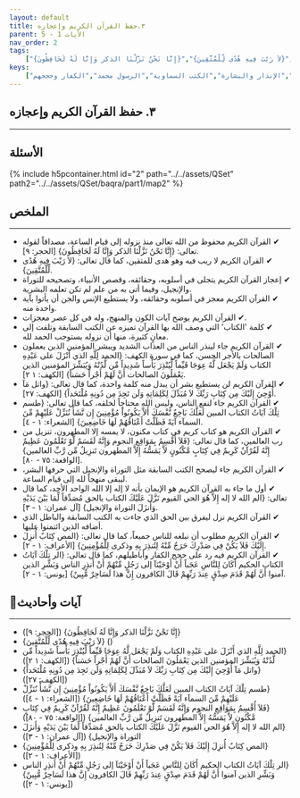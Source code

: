 ```yaml
---
layout: default
title: ٣.حفظ القرآن الكريم وإعجازه
parent: الأيات 1 - 5
nav_order: 2
tags: 
    ["{إِنَّا نَحْنُ نَزَّلْنَا الذكر وَإِنَّا لَهُ لَحَافِظُونَ}","{لاَ رَيْبَ فِيهِ هُدًى لِّلْمُتَّقِينَ}","{الحمد لِلَّهِ الذي أَنْزَلَ على عَبْدِهِ الكتاب وَلَمْ يَجْعَل لَّهُ عِوَجَا قَيِّماً لِّيُنْذِرَ بَأْساً شَدِيداً مِّن لَّدُنْهُ وَيُبَشِّرَ المؤمنين الذين يَعْمَلُونَ الصالحات أَنَّ لَهُمْ أَجْراً حَسَناً}","{واتل مَآ أُوْحِيَ إِلَيْكَ مِن كِتَابِ رَبِّكَ لاَ مُبَدِّلَ لِكَلِمَاتِهِ وَلَن تَجِدَ مِن دُونِهِ مُلْتَحَداً}","{طسم تِلْكَ آيَاتُ الكتاب المبين لَعَلَّكَ بَاخِعٌ نَّفْسَكَ أَلاَّ يَكُونُواْ مُؤْمِنِينَ إِن نَّشَأْ نُنَزِّلْ عَلَيْهِمْ مِّنَ السمآء آيَةً فَظَلَّتْ أَعْنَاقُهُمْ لَهَا خَاضِعِينَ}","{فَلاَ أُقْسِمُ بِمَوَاقِعِ النجوم وَإِنَّهُ لَقَسَمٌ لَّوْ تَعْلَمُونَ عَظِيمٌ إِنَّهُ لَقُرْآنٌ كَرِيمٌ فِي كِتَابٍ مَّكْنُونٍ لاَّ يَمَسُّهُ إِلاَّ المطهرون تَنزِيلٌ مِّن رَّبِّ العالمين}","{الم الله لا إله إِلاَّ هُوَ الحي القيوم نَزَّلَ عَلَيْكَ الكتاب بالحق مُصَدِّقاً لِّمَا بَيْنَ يَدَيْهِ وَأَنزَلَ التوراة والإنجيل}","{المص كِتَابٌ أُنزِلَ إِلَيْكَ فَلاَ يَكُنْ فِي صَدْرِكَ حَرَجٌ مِّنْهُ لِتُنذِرَ بِهِ وذكرى لِلْمُؤْمِنِينَ}","{الر تِلْكَ آيَاتُ الكتاب الحكيم أَكَانَ لِلنَّاسِ عَجَباً أَنْ أَوْحَيْنَآ إلى رَجُلٍ مِّنْهُمْ أَنْ أَنذِرِ الناس وَبَشِّرِ الذين آمنوا أَنَّ لَهُمْ قَدَمَ صِدْقٍ عِندَ رَبِّهِمْ قَالَ الكافرون إِنَّ هذا لَسَاحِرٌ مُّبِينٌ}"]
keys:
    ["حفظ القرآن","إعجاز القرآن","القرآن الكريم","منهج الله","التوراة والإنجيل","نزول القرآن","الإنذار والبشارة","الكتب السماوية","الرسول محمد","الكفار وحججهم"]
---
```

## ٣. حفظ القرآن الكريم وإعجازه
***
## الأسئلة 
{% include h5pcontainer.html id="2" path="../../assets/QSet" path2="../../assets/QSet/baqra/part1/map2" %}
## الملخص
***
- ‏✔ القرآن الكريم محفوظ من الله تعالى منذ نزوله إلى قيام الساعة، مصداقاً لقوله تعالى: {إِنَّا نَحْنُ نَزَّلْنَا الذكر وَإِنَّا لَهُ لَحَافِظُونَ} [الحجر: ٩]. 
- ‏✔ القرآن الكريم لا ريب فيه وهو هدى للمتقين، كما قال تعالى: {لاَ رَيْبَ فِيهِ هُدًى لِّلْمُتَّقِينَ}. 
- ‏✔ إعجاز القرآن الكريم يتجلى في أسلوبه، وحقائقه، وقصص الأنبياء، وتصحيحه للتوراة والإنجيل، وفيما أتى به من علم لم تكن تعلمه البشرية. 
- ‏✔ القرآن الكريم معجز في أسلوبه وحقائقه، ولا يستطيع الإنس والجن أن يأتوا بآية واحدة منه. 
- ‏✔ القرآن الكريم يوضح آيات الكون والمنهج، وله في كل عصر معجزات. 
- ‏✔ كلمة 'الكتاب' التي وصف الله بها القرآن تميزه عن الكتب السابقة وتلفت إلى معانٍ كثيرة، منها أن نزوله يستوجب الحمد لله. 
- ‏✔ القرآن الكريم جاء لينذر الناس من العذاب الشديد ويبشر المؤمنين الذين يعملون الصالحات بالأجر الحسن، كما في سورة الكهف: {الحمد لِلَّهِ الذي أَنْزَلَ على عَبْدِهِ الكتاب وَلَمْ يَجْعَل لَّهُ عِوَجَا قَيِّماً لِّيُنْذِرَ بَأْساً شَدِيداً مِّن لَّدُنْهُ وَيُبَشِّرَ المؤمنين الذين يَعْمَلُونَ الصالحات أَنَّ لَهُمْ أَجْراً حَسَناً} [الكهف: ١ ٢]. 
- ‏✔ القرآن الكريم لن يستطيع بشر أن يبدل منه كلمة واحدة، كما قال تعالى: {واتل مَآ أُوْحِيَ إِلَيْكَ مِن كِتَابِ رَبِّكَ لاَ مُبَدِّلَ لِكَلِمَاتِهِ وَلَن تَجِدَ مِن دُونِهِ مُلْتَحَداً} [الكهف: ٢٧]. 
- ‏✔ القرآن الكريم جاء لنفع الناس، وليس الله محتاجاً لخلقه، كما قال تعالى: {طسم تِلْكَ آيَاتُ الكتاب المبين لَعَلَّكَ بَاخِعٌ نَّفْسَكَ أَلاَّ يَكُونُواْ مُؤْمِنِينَ إِن نَّشَأْ نُنَزِّلْ عَلَيْهِمْ مِّنَ السمآء آيَةً فَظَلَّتْ أَعْنَاقُهُمْ لَهَا خَاضِعِينَ} [الشعراء: ١ - ٤]. 
- ‏✔ القرآن الكريم هو كتاب كريم في كتاب مكنون، لا يمسه إلا المطهرون، تنزيل من رب العالمين، كما قال تعالى: {فَلاَ أُقْسِمُ بِمَوَاقِعِ النجوم وَإِنَّهُ لَقَسَمٌ لَّوْ تَعْلَمُونَ عَظِيمٌ إِنَّهُ لَقُرْآنٌ كَرِيمٌ فِي كِتَابٍ مَّكْنُونٍ لاَّ يَمَسُّهُ إِلاَّ المطهرون تَنزِيلٌ مِّن رَّبِّ العالمين} [الواقعة: ٧٥ - ٨٠]. 
- ‏✔ القرآن الكريم جاء ليصحح الكتب السابقة مثل التوراة والإنجيل التي حرفها البشر، ليبقى منهجاً لله إلى قيام الساعة. 
- ‏✔ أول ما جاء به القرآن الكريم هو الإيمان بأنه لا إله إلا الله الواحد الأحد، كما قال تعالى: {الم الله لا إله إِلاَّ هُوَ الحي القيوم نَزَّلَ عَلَيْكَ الكتاب بالحق مُصَدِّقاً لِّمَا بَيْنَ يَدَيْهِ وَأَنزَلَ التوراة والإنجيل} [آل عمران: ١ - ٣]. 
- ‏✔ القرآن الكريم نزل ليفرق بين الحق الذي جاءت به الكتب السابقة والباطل الذي أضافه الذين ائتمنوا عليها. 
- ‏✔ القرآن الكريم مطلوب أن نبلغه للناس جميعاً، كما قال تعالى: {المص كِتَابٌ أُنزِلَ إِلَيْكَ فَلاَ يَكُنْ فِي صَدْرِكَ حَرَجٌ مِّنْهُ لِتُنذِرَ بِهِ وذكرى لِلْمُؤْمِنِينَ} [الأعراف: ١ - ٢]. 
- ‏✔ القرآن الكريم فيه رد على حجج الكفار وأباطيلهم، كما قال تعالى: {الر تِلْكَ آيَاتُ الكتاب الحكيم أَكَانَ لِلنَّاسِ عَجَباً أَنْ أَوْحَيْنَآ إلى رَجُلٍ مِّنْهُمْ أَنْ أَنذِرِ الناس وَبَشِّرِ الذين آمنوا أَنَّ لَهُمْ قَدَمَ صِدْقٍ عِندَ رَبِّهِمْ قَالَ الكافرون إِنَّ هذا لَسَاحِرٌ مُّبِينٌ} [يونس: ١ - ٢]. 

## 📜آيات وأحاديث
***
- ‏{إِنَّا نَحْنُ نَزَّلْنَا الذكر وَإِنَّا لَهُ لَحَافِظُونَ} ([الحجر: ٩])
- ‏{لاَ رَيْبَ فِيهِ هُدًى لِّلْمُتَّقِينَ} ()
- ‏{الحمد لِلَّهِ الذي أَنْزَلَ على عَبْدِهِ الكتاب وَلَمْ يَجْعَل لَّهُ عِوَجَا قَيِّماً لِّيُنْذِرَ بَأْساً شَدِيداً مِّن لَّدُنْهُ وَيُبَشِّرَ المؤمنين الذين يَعْمَلُونَ الصالحات أَنَّ لَهُمْ أَجْراً حَسَناً} ([الكهف: ١ ٢])
- ‏{واتل مَآ أُوْحِيَ إِلَيْكَ مِن كِتَابِ رَبِّكَ لاَ مُبَدِّلَ لِكَلِمَاتِهِ وَلَن تَجِدَ مِن دُونِهِ مُلْتَحَداً} ([الكهف: ٢٧])
- ‏{طسم تِلْكَ آيَاتُ الكتاب المبين لَعَلَّكَ بَاخِعٌ نَّفْسَكَ أَلاَّ يَكُونُواْ مُؤْمِنِينَ إِن نَّشَأْ نُنَزِّلْ عَلَيْهِمْ مِّنَ السمآء آيَةً فَظَلَّتْ أَعْنَاقُهُمْ لَهَا خَاضِعِينَ} ([الشعراء: ١ - ٤])
- ‏{فَلاَ أُقْسِمُ بِمَوَاقِعِ النجوم وَإِنَّهُ لَقَسَمٌ لَّوْ تَعْلَمُونَ عَظِيمٌ إِنَّهُ لَقُرْآنٌ كَرِيمٌ فِي كِتَابٍ مَّكْنُونٍ لاَّ يَمَسُّهُ إِلاَّ المطهرون تَنزِيلٌ مِّن رَّبِّ العالمين} ([الواقعة: ٧٥ - ٨٠])
- ‏{الم الله لا إله إِلاَّ هُوَ الحي القيوم نَزَّلَ عَلَيْكَ الكتاب بالحق مُصَدِّقاً لِّمَا بَيْنَ يَدَيْهِ وَأَنزَلَ التوراة والإنجيل} ([آل عمران: ١ - ٣])
- ‏{المص كِتَابٌ أُنزِلَ إِلَيْكَ فَلاَ يَكُنْ فِي صَدْرِكَ حَرَجٌ مِّنْهُ لِتُنذِرَ بِهِ وذكرى لِلْمُؤْمِنِينَ} ([الأعراف: ١ - ٢])
- ‏{الر تِلْكَ آيَاتُ الكتاب الحكيم أَكَانَ لِلنَّاسِ عَجَباً أَنْ أَوْحَيْنَآ إلى رَجُلٍ مِّنْهُمْ أَنْ أَنذِرِ الناس وَبَشِّرِ الذين آمنوا أَنَّ لَهُمْ قَدَمَ صِدْقٍ عِندَ رَبِّهِمْ قَالَ الكافرون إِنَّ هذا لَسَاحِرٌ مُّبِينٌ} ([يونس: ١ - ٢])

